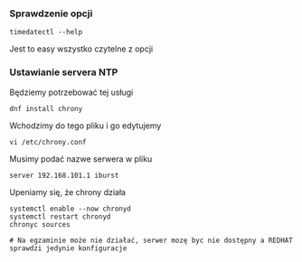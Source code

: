 ### Sprawdzenie opcji
```
timedatectl --help
```

Jest to easy wszystko czytelne z opcji


### Ustawianie servera NTP

Będziemy potrzebować tej usługi
```
dnf install chrony
```

Wchodzimy do tego pliku i go edytujemy
```
vi /etc/chrony.conf
```

Musimy podać nazwe serwera w pliku
```
server 192.168.101.1 iburst
```

Upeniamy się, że chrony działa
```
systemctl enable --now chronyd
systemctl restart chronyd
chronyc sources

# Na egzaminie może nie działać, serwer mozę byc nie dostępny a REDHAT sprawdzi jedynie konfiguracje
```
